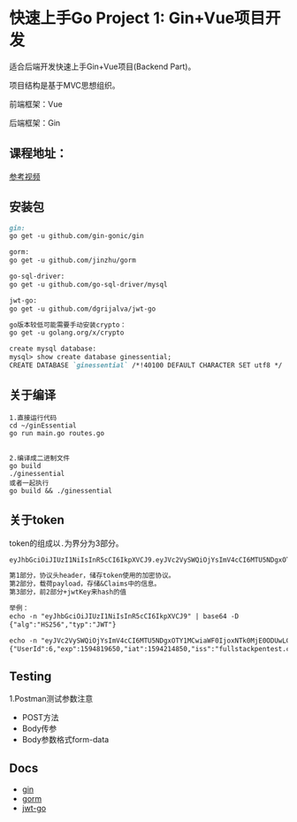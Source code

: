 # 快速上手Go Project 1: Gin+Vue项目开发

适合后端开发快速上手Gin+Vue项目(Backend Part)。

项目结构是基于MVC思想组织。

前端框架：Vue

后端框架：Gin

## 课程地址：

[参考视频](https://www.bilibili.com/video/BV1CE411H7bQ)

## 安装包

```markdown
gin:
go get -u github.com/gin-gonic/gin

gorm:
go get -u github.com/jinzhu/gorm

go-sql-driver:
go get -u github.com/go-sql-driver/mysql

jwt-go:
go get -u github.com/dgrijalva/jwt-go

go版本较低可能需要手动安装crypto：
go get -u golang.org/x/crypto

create mysql database:
mysql> show create database ginessential;
CREATE DATABASE `ginessential` /*!40100 DEFAULT CHARACTER SET utf8 */
```

## 关于编译
```
1.直接运行代码
cd ~/ginEssential
go run main.go routes.go


2.编译成二进制文件
go build
./ginessential
或者一起执行
go build && ./ginessential
```

## 关于token

token的组成以`.`为界分为3部分。
```markdown
eyJhbGciOiJIUzI1NiIsInR5cCI6IkpXVCJ9.eyJVc2VySWQiOjYsImV4cCI6MTU5NDgxOTY1MCwiaWF0IjoxNTk0MjE0ODUwLCJpc3MiOiJmdWxsc3RhY2twZW50ZXN0LmNvbSIsInN1YiI6InVzZXIgdG9rZW4ifQ.x9lICXgHxvZ8WWKFnaLcnm9xzjB_sUMgUhJQGVJ8hS8

第1部分，协议头header，储存token使用的加密协议。
第2部分，载荷payload，存储&Claims中的信息。
第3部分，前2部分+jwtKey来hash的值

举例：
echo -n "eyJhbGciOiJIUzI1NiIsInR5cCI6IkpXVCJ9" | base64 -D
{"alg":"HS256","typ":"JWT"}

echo -n "eyJVc2VySWQiOjYsImV4cCI6MTU5NDgxOTY1MCwiaWF0IjoxNTk0MjE0ODUwLCJpc3MiOiJmdWxsc3RhY2twZW50ZXN0LmNvbSIsInN1YiI6InVzZXIgdG9rZW4ifQ" | base64 -D
{"UserId":6,"exp":1594819650,"iat":1594214850,"iss":"fullstackpentest.com","sub":"user token"}
```

## Testing

1.Postman测试参数注意
- POST方法
- Body传参
- Body参数格式form-data

## Docs

- [gin](https://gin-gonic.com/docs/)
- [gorm](https://gorm.io/docs/)
- [jwt-go](https://github.com/dgrijalva/jwt-go)